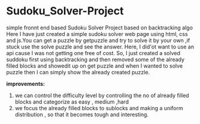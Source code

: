 # Sudoku_Solver-Project
simple fronnt end based Sudoku Solver Project based on backtracking algo
Here I have just created a simple sudoku solver web page using html, css and js.You can get a puzzle by getpuzzle and try to solve it by your own ,if stuck use the solve puzzle and see the answer.
Here, I did'ot want to use an api cause I was not getting one free of cost. So, I just created a solved suddoku first using backtracking and then removed some of the already filled blocks and showedit up on get puzzle and when I wanted to solve puzzle then I can simply show the already created puzzle.

**improvements:**
1. we can control the difficulty level by controlling the no of already filled blocks and categorize as easy , medium ,hard
2. we focus the already filled blocks to sublocks and making a uniform distribution , so that it becomes tough and interesting.
